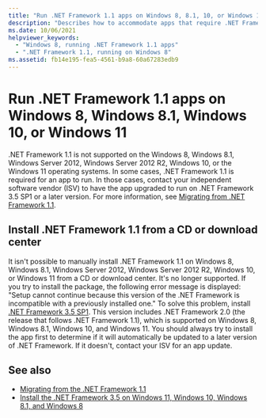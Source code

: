 ```yaml
---
title: "Run .NET Framework 1.1 apps on Windows 8, 8.1, 10, or Windows 11"
description: "Describes how to accommodate apps that require .NET Framework 1.1, which is no longer supported on many versions of the Windows operating system."
ms.date: 10/06/2021
helpviewer_keywords: 
  - "Windows 8, running .NET Framework 1.1 apps"
  - ".NET Framework 1.1, running on Windows 8"
ms.assetid: fb14e195-fea5-4561-b9a8-60a67283edb9
---
```


# Run .NET Framework 1.1 apps on Windows 8, Windows 8.1, Windows 10, or Windows 11

.NET Framework 1.1 is not supported on the Windows 8, Windows 8.1, Windows Server 2012, Windows Server 2012 R2, Windows 10, or the Windows 11 operating systems. In some cases, .NET Framework 1.1 is required for an app to run. In those cases, contact your independent software vendor (ISV) to have the app upgraded to run on .NET Framework 3.5 SP1 or a later version. For more information, see [Migrating from .NET Framework 1.1](../migration-guide/migrating-from-the-net-framework-1-1.md).

## Install .NET Framework 1.1 from a CD or download center

It isn't possible to manually install .NET Framework 1.1 on Windows 8, Windows 8.1, Windows Server 2012, Windows Server 2012 R2, Windows 10, or Windows 11 from a CD or download center. It's no longer supported. If you try to install the package, the following error message is displayed: "Setup cannot continue because this version of the .NET Framework is incompatible with a previously installed one." To solve this problem, install [.NET Framework 3.5 SP1](https://www.microsoft.com/download/details.aspx?id=22). This version includes .NET Framework 2.0 (the release that follows .NET Framework 1.1), which is supported on Windows 8, Windows 8.1, Windows 10, and Windows 11. You should always try to install the app first to determine if it will automatically be updated to a later version of .NET Framework. If it doesn't, contact your ISV for an app update.

## See also

- [Migrating from the .NET Framework 1.1](../migration-guide/migrating-from-the-net-framework-1-1.md)
- [Install the .NET Framework 3.5 on Windows 11, Windows 10, Windows 8.1, and Windows 8](../install/dotnet-35-windows.md)
